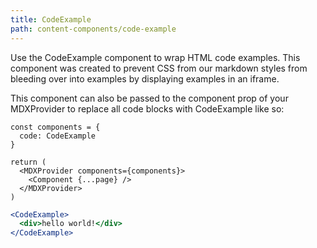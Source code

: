 ```yaml
---
title: CodeExample
path: content-components/code-example
---
```


Use the CodeExample component to wrap HTML code examples. This component was created to prevent CSS from our markdown styles from bleeding over into examples by displaying examples in an iframe.

This component can also be passed to the component prop of your MDXProvider to replace all code blocks with CodeExample like so:

```
const components = {
  code: CodeExample
}

return (
  <MDXProvider components={components}>
    <Component {...page} />
  </MDXProvider>
)

```

```.jsx
<CodeExample>
  <div>hello world!</div>
</CodeExample>

```
